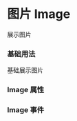 <script setup lang="ts">
  import props from "../example/image/props.ts";
  import events from "../example/image/events.ts";
</script>

# 图片 Image
展示图片

### 基础用法
基础展示图片
<demo-block src="example/image/basic"></demo-block>

### Image 属性

<table-block type="props" :data="props"></table-block>

### Image 事件

<table-block type="events" :data="events"></table-block>
